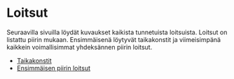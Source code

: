 # Loitsut

Seuraavilla sivuilla löydät kuvaukset kaikista tunnetuista loitsuista. Loitsut on listattu piirin mukaan. Ensimmäisenä löytyvät taikakonstit ja viimeisimpänä kaikkein voimallisimmat yhdeksännen piirin loitsut.

* [Taikakonstit](0.piirin_taikakonstit.md)
* [Ensimmäisen piirin loitsut](1.piirin_loitsut.md)